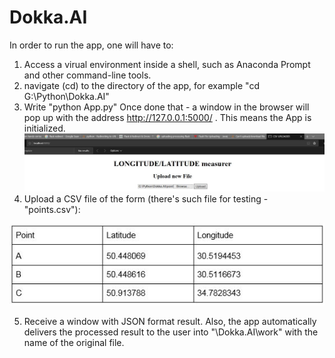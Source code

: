 # Dokka.AI

In order to run the app, one will have to:
1. Access a virual environment inside a shell, such as Anaconda Prompt and other command-line tools. 
2. navigate (cd) to the directory of the app, for example "cd G:\Python\Dokka.AI"
3. Write "python App.py"
Once done that - a window in the browser will pop up with the address http://127.0.0.1:5000/ . This means the App is initialized. 
![img1](images/1.JPG)
4. Upload a CSV file of the form (there's such file for testing - "points.csv"): 




![img2](images/4.JPG)



5. Receive a window with JSON format result. Also, the app automatically delivers the processed result to the user into "\Dokka.AI\work" with the name of the original file.

